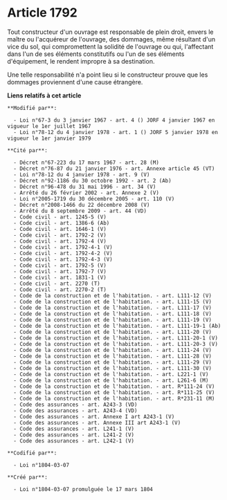 # Article 1792

Tout constructeur d'un ouvrage est responsable de plein droit, envers le maître ou l'acquéreur de l'ouvrage, des dommages,
même résultant d'un vice du sol, qui compromettent la solidité de l'ouvrage ou qui, l'affectant dans l'un de ses éléments
constitutifs ou l'un de ses éléments d'équipement, le rendent impropre à sa destination.

Une telle responsabilité n'a point lieu si le constructeur prouve que les dommages proviennent d'une cause étrangère.

**Liens relatifs à cet article**

	**Modifié par**:

	  - Loi n°67-3 du 3 janvier 1967 - art. 4 () JORF 4 janvier 1967 en vigueur le 1er juillet 1967
	  - Loi n°78-12 du 4 janvier 1978 - art. 1 () JORF 5 janvier 1978 en vigueur le 1er janvier 1979

	**Cité par**:

	  - Décret n°67-223 du 17 mars 1967 - art. 28 (M)
	  - Décret n°76-87 du 21 janvier 1976 - art. Annexe article 45 (VT)
	  - Loi n°78-12 du 4 janvier 1978 - art. 9 (V)
	  - Décret n°92-1186 du 30 octobre 1992 - art. 2 (Ab)
	  - Décret n°96-478 du 31 mai 1996 - art. 34 (V)
	  - Arrêté du 26 février 2002 - art. Annexe 2 (V)
	  - Loi n°2005-1719 du 30 décembre 2005 - art. 110 (V)
	  - Décret n°2008-1466 du 22 décembre 2008 (V)
	  - Arrêté du 8 septembre 2009 - art. 44 (VD)
	  - Code civil - art. 1245-5 (V)
	  - Code civil - art. 1386-6 (Ab)
	  - Code civil - art. 1646-1 (V)
	  - Code civil - art. 1792-2 (V)
	  - Code civil - art. 1792-4 (V)
	  - Code civil - art. 1792-4-1 (V)
	  - Code civil - art. 1792-4-2 (V)
	  - Code civil - art. 1792-4-3 (V)
	  - Code civil - art. 1792-5 (V)
	  - Code civil - art. 1792-7 (V)
	  - Code civil - art. 1831-1 (V)
	  - Code civil - art. 2270 (T)
	  - Code civil - art. 2270-2 (T)
	  - Code de la construction et de l'habitation. - art. L111-12 (V)
	  - Code de la construction et de l'habitation. - art. L111-15 (V)
	  - Code de la construction et de l'habitation. - art. L111-17 (V)
	  - Code de la construction et de l'habitation. - art. L111-18 (V)
	  - Code de la construction et de l'habitation. - art. L111-19 (V)
	  - Code de la construction et de l'habitation. - art. L111-19-1 (Ab)
	  - Code de la construction et de l'habitation. - art. L111-20 (V)
	  - Code de la construction et de l'habitation. - art. L111-20-1 (V)
	  - Code de la construction et de l'habitation. - art. L111-20-3 (V)
	  - Code de la construction et de l'habitation. - art. L111-24 (V)
	  - Code de la construction et de l'habitation. - art. L111-28 (V)
	  - Code de la construction et de l'habitation. - art. L111-29 (V)
	  - Code de la construction et de l'habitation. - art. L111-30 (V)
	  - Code de la construction et de l'habitation. - art. L221-1 (V)
	  - Code de la construction et de l'habitation. - art. L261-6 (M)
	  - Code de la construction et de l'habitation. - art. R*111-24 (V)
	  - Code de la construction et de l'habitation. - art. R*111-25 (V)
	  - Code de la construction et de l'habitation. - art. R*231-11 (M)
	  - Code des assurances - art. A243-3 (VD)
	  - Code des assurances - art. A243-4 (VD)
	  - Code des assurances - art. Annexe I art A243-1 (V)
	  - Code des assurances - art. Annexe III art A243-1 (V)
	  - Code des assurances - art. L241-1 (V)
	  - Code des assurances - art. L241-2 (V)
	  - Code des assurances - art. L242-1 (V)

	**Codifié par**:

	  - Loi n°1804-03-07

	**Créé par**:

	  - Loi n°1804-03-07 promulguée le 17 mars 1804
